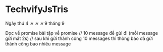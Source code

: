 # TechvifyJsTris

Ngày thứ 4 :v :v :v 9 tháng 9 


	
Đọc về promise
bài tập về promise
// 10 message để gửi đi (mỗi message gửi mất 2s)
// sau khi gửi thành công 10 messages thì thông báo đã gửi thành công bao nhiêu message
